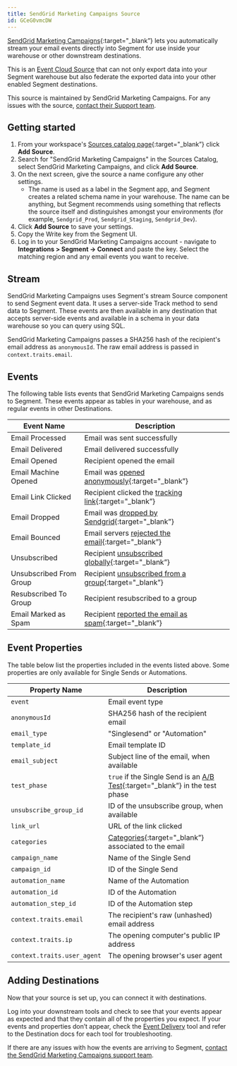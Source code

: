 ```yaml
---
title: SendGrid Marketing Campaigns Source
id: GCeG0vmcDW
---
```


[SendGrid Marketing Campaigns](http://twilio.com/docs/sendgrid/ui/integrations/segment?utm_source=segmentio&utm_medium=docs&utm_campaign=partners){:target="_blank”} lets you automatically stream your email events directly into Segment for use inside your warehouse or other downstream destinations.

This is an [Event Cloud Source](/docs/sources/#event-cloud-sources) that can not only export data into your Segment warehouse but also federate the exported data into your other enabled Segment destinations.

This source is maintained by SendGrid Marketing Campaigns. For any issues with the source, [contact their Support team](mailto:support@sendgrid.com).

## Getting started
1. From your workspace's [Sources catalog page](https://app.segment.com/goto-my-workspace/sources/catalog){:target="_blank”} click **Add Source**.
2. Search for "SendGrid Marketing Campaigns" in the Sources Catalog, select SendGrid Marketing Campaigns, and click **Add Source**.
3. On the next screen, give the source a name configure any other settings.
   - The name is used as a label in the Segment app, and Segment creates a related schema name in your warehouse. The name can be anything, but Segment recommends using something that reflects the source itself and distinguishes amongst your environments (for example, `Sendgrid_Prod`, `Sendgrid_Staging`, `Sendgrid_Dev`).
4. Click **Add Source** to save your settings.
5. Copy the Write key from the Segment UI.
6. Log in to your SendGrid Marketing Campaigns account - navigate to **Integrations > Segment -> Connect** and paste the key. Select the matching region and any email events you want to receive.

## Stream

SendGrid Marketing Campaigns uses Segment's stream Source component to send Segment event data. It uses a server-side Track method to send data to Segment. These events are then available in any destination that accepts server-side events and available in a schema in your data warehouse so you can query using SQL.

SendGrid Marketing Campaigns passes a SHA256 hash of the recipient's email address as `anonymousId`. The raw email address is passed in `context.traits.email`.

## Events

The following table lists events that SendGrid Marketing Campaigns sends to Segment. These events appear as tables in your warehouse, and as regular events in other Destinations.

| Event Name              | Description                                                                                                                 |
|-------------------------|-----------------------------------------------------------------------------------------------------------------------------|
| Email Processed         | Email was sent successfully                                                                                                 |
| Email Delivered         | Email delivered successfully                                                                                                |
| Email Opened            | Recipient opened the email                                                                                                  |
| Email Machine Opened    | Email was [opened anonymously](https://www.twilio.com/docs/sendgrid/for-developers/tracking-events/understanding-apple-mail-privacy-protection-and-open-events){:target="_blank”} |
| Email Link Clicked      | Recipient clicked the [tracking link](https://www.twilio.com/docs/sendgrid/ui/account-and-settings/tracking#click-tracking){:target="_blank”} |
| Email Dropped           | Email was [dropped by Sendgrid](https://www.twilio.com/docs/sendgrid/glossary/drops){:target="_blank”}                                        |
| Email Bounced           | Email servers [rejected the email](https://www.twilio.com/docs/sendgrid/ui/sending-email/bounces){:target="_blank”}                           |
| Unsubscribed            | Recipient [unsubscribed globally](https://www.twilio.com/docs/sendgrid/ui/sending-email/global-unsubscribes){:target="_blank”}                |
| Unsubscribed From Group | Recipient [unsubscribed from a group](https://www.twilio.com/docs/sendgrid/ui/sending-email/group-unsubscribes){:target="_blank”}             |
| Resubscribed To Group   | Recipient resubscribed to a group                                                                                           |
| Email Marked as Spam    | Recipient [reported the email as spam](https://www.twilio.com/docs/sendgrid/ui/analytics-and-reporting/spam-reports){:target="_blank”}        |

## Event Properties
The table below list the properties included in the events listed above. Some properties are only available for Single Sends or Automations.

| Property Name               | Description                                                                                                                     |
|-----------------------------|---------------------------------------------------------------------------------------------------------------------------------|
| `event`                     | Email event type                                                                                                                |
| `anonymousId`               | SHA256 hash of the recipient email                                                                                              |
| `email_type`                | "Singlesend" or "Automation"                                                                                                    |
| `template_id`               | Email template ID                                                                                                               |
| `email_subject`             | Subject line of the email, when available                                                                                       |
| `test_phase`                | `true` if the Single Send is an [A/B Test](https://www.twilio.com/docs/sendgrid/ui/sending-email/a-b-testing){:target="_blank”} in the test phase |
| `unsubscribe_group_id`      | ID of the unsubscribe group, when available                                                                                     |
| `link_url`                  | URL of the link clicked                                                                                                         |
| `categories`                | [Categories](https://www.twilio.com/docs/sendgrid/for-developers/sending-email/categories){:target="_blank”} associated to the email              |
| `campaign_name`             | Name of the Single Send                                                                                                         |
| `campaign_id`               | ID of the Single Send                                                                                                           |
| `automation_name`           | Name of the Automation                                                                                                          |
| `automation_id`             | ID of the Automation                                                                                                            |
| `automation_step_id`        | ID of the Automation step                                                                                                       |
| `context.traits.email`      | The recipient's raw (unhashed) email address                                                                                    |
| `context.traits.ip`         | The opening computer's public IP address                                                                                        |
| `context.traits.user_agent` | The opening browser's user agent                                                                                                |

## Adding Destinations

Now that your source is set up, you can connect it with destinations.

Log into your downstream tools and check to see that your events appear as expected and that they contain all of the properties you expect. If your events and properties don’t appear, check the [Event Delivery](/docs/connections/event-delivery/) tool and refer to the Destination docs for each tool for troubleshooting.

If there are any issues with how the events are arriving to Segment, [contact the SendGrid Marketing Campaigns support team](mailto:support@sendgrid.com).
